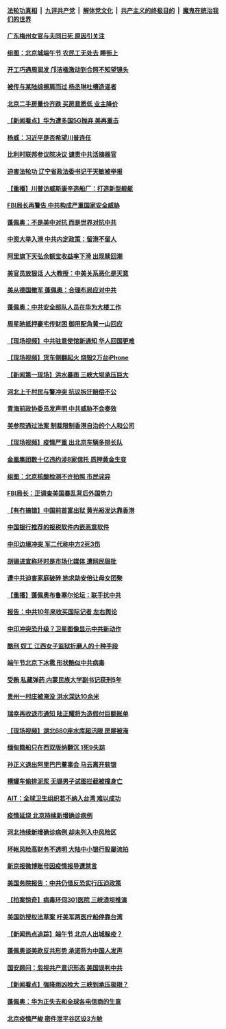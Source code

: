####  [法轮功真相](../../../../basic/blob/master/README.md?t=06261102) &nbsp;|&nbsp; [九评共产党](../../../../9ping.md/blob/master/README.md?t=06261102) &nbsp;|&nbsp; [解体党文化](../../../../jtdwh.md/blob/master/README.md?t=06261102)  &nbsp;|&nbsp; [共产主义的终极目的](../../../../gczydzjmd.md/blob/master/README.md?t=06261102) &nbsp;|&nbsp; [魔鬼在统治我们的世界](../../../../mgztzwmdsj.md/blob/master/README.md?t=06261102) 

#### [广东梅州女官与夫同日死 原因引关注](../pages/nsc413/n12212920.md?t=06261102) 

#### [组图：北京城端午节 农民工无处去 睡街上](../pages/nsc413/n12212225.md?t=06261102) 

#### [开工巧遇周润发 邝洁楹激动到合照不知望镜头](../pages/nsc413/n12212762.md?t=06261102) 

#### [被传与某陆综擦肩而过 杨丞琳吐槽造谣者](../pages/nsc413/n12212485.md?t=06261102) 

#### [北京二手房量价齐跌 买房意愿低 业主降价](../pages/nsc413/n12212587.md?t=06261102) 

#### [【新闻看点】华为遭多国5G抛弃 美再重击](../pages/nsc413/n12212799.md?t=06261102) 

#### [杨威：习近平是否希望川普连任](../pages/nsc413/n12212800.md?t=06261102) 

#### [比利时联邦参议院决议 谴责中共活摘器官](../pages/nsc413/n12212777.md?t=06261102) 

#### [迫害法轮功 辽宁省政法委书记于天敏被举报](../pages/nsc413/n12211963.md?t=06261102) 

#### [【重播】川普访威斯康辛造船厂：打造新型舰艇](../pages/nsc413/n12212397.md?t=06261102) 

#### [FBI局长再警告 中共构成严重国家安全威胁](../pages/nsc413/n12212610.md?t=06261102) 

#### [蓬佩奥：不是美中对抗 而是世界对抗中共](../pages/nsc413/n12212375.md?t=06261102) 

#### [中资大举入港 中共内定政策：留港不留人](../pages/nsc413/n12212567.md?t=06261102) 

#### [阿里旗下天弘余额宝收益率下滑 出现赎回潮](../pages/nsc413/n12212300.md?t=06261102) 

#### [美官员放狠话 人大教授：中美关系恶化是天意](../pages/nsc413/n12212270.md?t=06261102) 

#### [美从德国撤军 蓬佩奥：合理布局应对中共](../pages/nsc413/n12212499.md?t=06261102) 

#### [蓬佩奥：中共安全部队人员在华为大楼工作](../pages/nsc413/n12212439.md?t=06261102) 

#### [周星驰抵押豪宅传财困 御用配角黄一山回应](../pages/nsc413/n12212271.md?t=06261102) 

#### [【现场视频】中共驻意使馆新通知 华人回国更难](../pages/nsc413/n12212440.md?t=06261102) 

#### [【现场视频】货车侧翻起火 烧毁2万台iPhone](../pages/nsc413/n12212396.md?t=06261102) 

#### [【新闻第一现场】洪水暴雨 三峡大坝承压巨大](../pages/nsc413/n12211952.md?t=06261102) 

#### [河北上千村民与警冲突 抗议拆迁赔偿不公](../pages/nsc413/n12212312.md?t=06261102) 

#### [青海前政协委员发声明 中共威胁不会奏效](../pages/nsc413/n12212081.md?t=06261102) 

#### [美参院通过法案 制裁限制香港自治的个人和公司](../pages/nsc413/n12212374.md?t=06261102) 

#### [【现场视频】疫情严重 出北京车辆多排长队](../pages/nsc413/n12212227.md?t=06261102) 

#### [金凰集团数十亿违约涉8家信托 质押黄金生变](../pages/nsc413/n12212063.md?t=06261102) 

#### [组图：北京核酸检测不许拍照 市民诧异](../pages/nsc413/n12211860.md?t=06261102) 

#### [FBI局长：正调查美国暴乱背后外国势力](../pages/nsc413/n12212191.md?t=06261102) 

#### [【有冇搞错】中国前首富出狱 黄光裕发达靠香港](../pages/nsc413/n12212212.md?t=06261102) 

#### [中国银行推荐的报税软件内嵌恶意软件](../pages/nsc413/n12212110.md?t=06261102) 

#### [中印边境冲突 军二代称中方2死3伤](../pages/nsc413/n12212175.md?t=06261102) 

#### [胡锡进宣称环时是市场化媒体 遭网民狠批](../pages/nsc413/n12211888.md?t=06261102) 

#### [遭中共迫害家庭破碎 她求助安倍让母女团聚](../pages/nsc413/n12211978.md?t=06261102) 

#### [【重播】蓬佩奥布鲁塞尔论坛：联手抗中共](../pages/nsc413/n12211937.md?t=06261102) 

#### [报告：中共10年来收买国际记者 左右舆论](../pages/nsc413/n12211954.md?t=06261102) 


#### [中印冲突恐升级？卫星图像显示中共新动作](../pages/nsc413/n12211793.md?t=06261102) 

#### [酷刑 奴工 江西女子监狱折磨人的十种手段](../pages/nsc413/n12209591.md?t=06261102) 

#### [端午节北京下冰雹 形状酷似中共病毒](../pages/nsc413/n12211676.md?t=06261102) 

#### [受贿 私藏弹药 内蒙民族大学副书记获刑5年](../pages/nsc413/n12211294.md?t=06261102) 

#### [贵州一村庄被淹没 洪水深达10余米](../pages/nsc413/n12211486.md?t=06261102) 

#### [瑞幸再收退市通知 陆正耀将为造假付巨额账单](../pages/nsc413/n12211075.md?t=06261102) 

#### [【现场视频】湖北680座水库超汛限 房屋被淹](../pages/nsc413/n12211217.md?t=06261102) 

#### [缅甸籍船只在西双版纳翻沉 1死9失踪](../pages/nsc413/n12211562.md?t=06261102) 

#### [孙正义退出阿里巴巴董事会 马云离开软银](../pages/nsc413/n12211625.md?t=06261102) 

#### [槽罐车偷排泥浆 无锡男子试图拦截被撞身亡](../pages/nsc413/n12211524.md?t=06261102) 

#### [AIT：全球卫生组织若不纳入台湾 难以成功](../pages/nsc413/n12211166.md?t=06261102) 

#### [疫情延烧 北京持续新增确诊病例](../pages/nsc413/n12211104.md?t=06261102) 

#### [河北持续新增确诊病例 却未列入中风险区](../pages/nsc413/n12210981.md?t=06261102) 

#### [坏帐风险高财务不透明 大陆中小银行股屡流拍](../pages/nsc413/n12210606.md?t=06261102) 

#### [新京报微博账号因疫情报导遭禁言](../pages/nsc413/n12211090.md?t=06261102) 

#### [美国务院报告：中共仍借反恐实行压迫政策](../pages/nsc413/n12211187.md?t=06261102) 

#### [【拍案惊奇】病毒环伺301医院 三峡溃坝推演](../pages/nsc413/n12211003.md?t=06261102) 

#### [美国防授权法草案 吁美军两医疗船停靠台湾](../pages/nsc413/n12210892.md?t=06261102) 

#### [【新闻热点追踪】端午节 北京人出城躲疫？](../pages/nsc413/n12211079.md?t=06261102) 

#### [蓬佩奥谈美欧反共形势 承诺将为中国人发声](../pages/nsc413/n12210798.md?t=06261102) 

#### [国安顾问：忽视共产意识形态 美国误判中共](../pages/nsc413/n12210262.md?t=06261102) 

#### [【新闻看点】强降雨凶险大 三峡到承压极限？](../pages/nsc413/n12210002.md?t=06261102) 

#### [蓬佩奥：华为正失去和全球各电信商的生意](../pages/nsc413/n12210172.md?t=06261102) 

#### [北京疫情严峻 密件泄平谷区设3方舱](../pages/nsc413/n12210278.md?t=06261102) 

